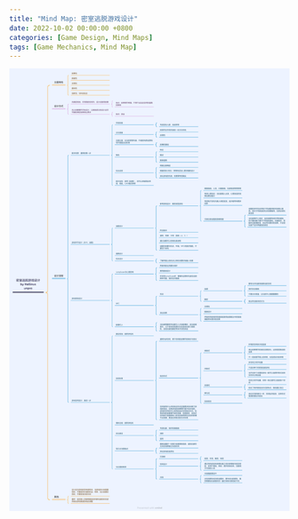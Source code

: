 ```yaml
---
title: "Mind Map: 密室逃脱游戏设计"
date: 2022-10-02 00:00:00 +0800
categories: [Game Design, Mind Maps]
tags: [Game Mechanics, Mind Map]
---
```


![密室逃脱游戏设计](/assets/img/GameDesign/MindMaps/Escape%20Room.png)